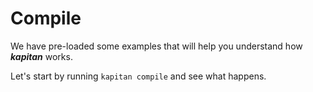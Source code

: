 # Compile

We have pre-loaded some examples that will help you understand how ***kapitan*** works.

Let's start by running `kapitan compile` and see what happens.
